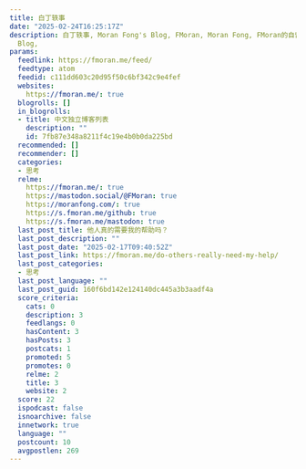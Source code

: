 ```yaml
---
title: 白丁轶事
date: "2025-02-24T16:25:17Z"
description: 白丁轶事, Moran Fong's Blog, FMoran, Moran Fong, FMoran的自留地, FMoran的博客, FMoran's
  Blog,
params:
  feedlink: https://fmoran.me/feed/
  feedtype: atom
  feedid: c111dd603c20d95f50c6bf342c9e4fef
  websites:
    https://fmoran.me/: true
  blogrolls: []
  in_blogrolls:
  - title: 中文独立博客列表
    description: ""
    id: 7fb87e348a8211f4c19e4b0b0da225bd
  recommended: []
  recommender: []
  categories:
  - 思考
  relme:
    https://fmoran.me/: true
    https://mastodon.social/@FMoran: true
    https://moranfong.com/: true
    https://s.fmoran.me/github: true
    https://s.fmoran.me/mastodon: true
  last_post_title: 他人真的需要我的帮助吗？
  last_post_description: ""
  last_post_date: "2025-02-17T09:40:52Z"
  last_post_link: https://fmoran.me/do-others-really-need-my-help/
  last_post_categories:
  - 思考
  last_post_language: ""
  last_post_guid: 160f6bd142e124140dc445a3b3aadf4a
  score_criteria:
    cats: 0
    description: 3
    feedlangs: 0
    hasContent: 3
    hasPosts: 3
    postcats: 1
    promoted: 5
    promotes: 0
    relme: 2
    title: 3
    website: 2
  score: 22
  ispodcast: false
  isnoarchive: false
  innetwork: true
  language: ""
  postcount: 10
  avgpostlen: 269
---
```

